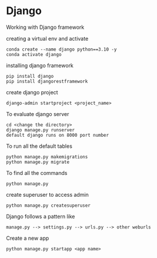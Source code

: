 # Django
Working with Django framework


creating a virtual env and activate 
```
conda create --name django python==3.10 -y
conda activate django

```

installing django framework

```
pip install django
pip install djangorestframework

```

create django project

```
django-admin startproject <project_name>

```

To evaluate django server

```
cd <change the directory>
django manage.py runserver
default django runs on 8000 port number

```

To run all the default tables 

```
python manage.py makemigrations
python manage.py migrate

```

To find all the commands
```
python manage.py

```

create superuser to access admin

```
python manage.py createsuperuser

```

Django follows a pattern like
```
manage.py --> settings.py --> urls.py --> other weburls

```

Create a new app
```
python manage.py startapp <app name>

```


